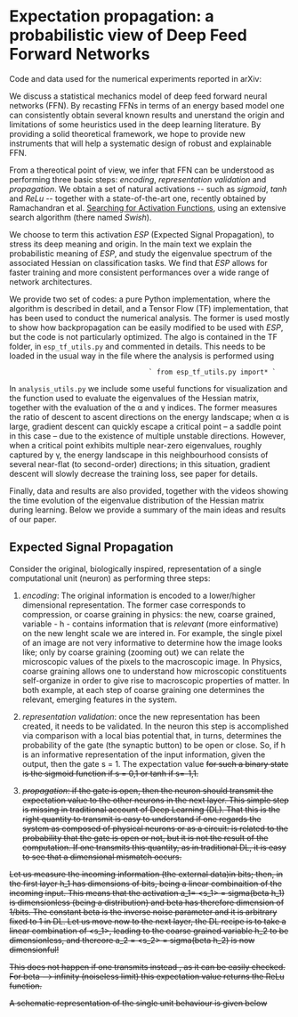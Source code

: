 # Expectation propagation: a probabilistic view of Deep Feed Forward Networks
Code and data used for the numerical experiments reported in arXiv:


We discuss a statistical mechanics model of deep feed forward neural networks (FFN). By recasting FFNs in terms of an energy based model one can consistently obtain several known results and unerstand the origin and limitations of some heuristics used in the deep learning literature. By providing a solid theoretical framework, we hope to provide new instruments that will help a systematic design of robust and explainable FFN.  

From a thereotical point of view, we infer that FFN can be understood as performing three basic steps: *encoding*, *representation validation* and *propagation*. We obtain a set of natural activations -- such as *sigmoid*, *tanh* and  *ReLu* -- together with a state-of-the-art one, recently obtained by Ramachandran et al. [Searching for Activation Functions](https://arxiv.org/abs/1710.05941), using an extensive search algorithm (there named *Swish*). 

We choose to term this activation *ESP* (Expected Signal Propagation), to stress its deep meaning and origin. In the main text we explain the probabilistic meaning of *ESP*, and study the eigenvalue spectrum of the associated Hessian on classification tasks. We find that *ESP* allows for faster training and more consistent performances over a wide range of network architectures.   

We provide two set of codes: a pure Python implementation, where the algorithm is described in detail, and a Tensor Flow (TF) implementation, that has been used to conduct the numerical analysis. The former is used mostly to show how backpropagation can be easily modified to be used with *ESP*, but the code is not particularly optimized. The algo is contained in the TF folder, in `esp_tf_utils.py` and commented in details. This needs to be loaded in the usual way in the file where the analysis is performed using 

                                       ` from esp_tf_utils.py import* ` 

In `analysis_utils.py` we include some useful functions for visualization and the function used to evaluate the eigenvalues of the Hessian matrix, together with the evaluation of the α and γ indices. The former measures the ratio of descent to ascent directions on the energy landscape; when α is large, gradient descent can quickly escape a critical point – a saddle point in this case – due to the existence of multiple unstable directions. However, when a critical point exhibits multiple near-zero eigenvalues, roughly captured by γ, the energy landscape in this neighbourhood consists of several near-flat (to second-order) directions; in this situation, gradient descent will slowly decrease the training loss, see paper for details. 

Finally, data and results are also provided, together with the videos showing the time evolution of the eigenvalue distribution of the Hessian matrix during learning. Below we provide a summary of the main ideas and results of our paper. 

## Expected Signal Propagation 

Consider the original, biologically inspired, representation of a single computational unit (neuron) as performing three steps: 

1. *encoding*: The original information is encoded to a lower/higher dimensional representation. The former case corresponds to compression, or coarse graining in physics: the new, coarse grained, variable  - h - contains information that is *relevant* (more einformative) on the new lenght scale we are intered in. For example, the single pixel of an image are not very informative to determine how the image looks like; only by coarse graining (zooming out) we can relate the microscopic values of the pixels to the macroscopic image. In Physics, coarse graining allows one to understand how microscopic constituents self-organize in order to give rise to macroscopic properties of matter. In both example, at each step of coarse graining one determines the relevant, emerging features in the system. 

2. *representation validation*: once the new representation has been created, it needs to be validated. In the neuron this step is accomplished via comparison with a local bias potential that, in turns, determines the probability of the gate (the synaptic button) to be open or close. So, if h is an informative representation of the input information, given the output, then the gate s = 1. The expectation value <s> for such a binary state is the sigmoid function if s = 0,1 or tanh if s=-1,1. 
  
3. *propagation*: if the gate is open, then the neuron should transmit the expectation value <h> to the other neurons in the next layer. This simple step is missing in traditional account of Deep Learning (DL). That this is the right quantity to transmit is easy to understand if one regards the system as composed of physical neurons or as a circuit: <s> is related to the probability that the gate is open or not, but it is not the result of the computation. If one transmits this quantity, as in traditional DL, it is easy to see that a dimensional mismatch occurs. 
  
Let us measure the incoming information (the external data)in bits; then, in the first layer h_1 has dimensions of bits, being a linear combinaition of the incoming input. This means that the activation a_1= <s_1> = sigma(beta h_1) is dimensionless (being a distribution) and beta has therefore dimension of 1/bits. The constant beta is the inverse noise parameter and it is arbitrary fixed to 1 in DL. Let us move now to the next layer, the DL recipe is to take a linear combination of <s_1>, leading to the coarse grained variable h_2 to be dimensionless, and thereore a_2 = <s_2> = sigma(beta h_2) is now dimensionful!     

This does not happen if one transmits instead <h>, as it can be easily checked. For beta --> infinity (noiseless limit) this expectation value returns the ReLu function. 
  
A schematic representation of the single unit behaviour is given below


  
  
  
  
  
  
  





